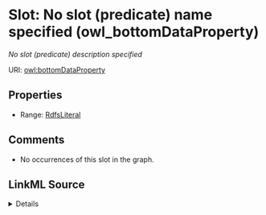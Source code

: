 

# Slot: No slot (predicate) name specified (owl_bottomDataProperty)


_No slot (predicate) description specified_







URI: [owl:bottomDataProperty](http://www.w3.org/2002/07/owl#bottomDataProperty)



<!-- no inheritance hierarchy -->








## Properties

* Range: [RdfsLiteral](../classes/RdfsLiteral.md)





## Comments

* No occurrences of this slot in the graph.



## LinkML Source

<details>

```yaml
name: owl_bottomDataProperty
description: No slot (predicate) description specified
title: No slot (predicate) name specified
comments:
- No occurrences of this slot in the graph.
from_schema: fio-kg
rank: 1000
domain: owl_Thing
slot_uri: owl:bottomDataProperty
alias: owl_bottomDataProperty
range: rdfs_Literal

```
</details>